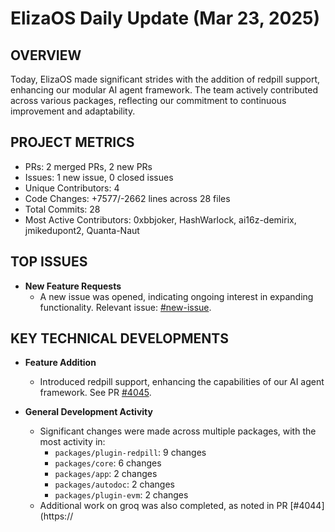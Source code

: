 # ElizaOS Daily Update (Mar 23, 2025)

## OVERVIEW 
Today, ElizaOS made significant strides with the addition of redpill support, enhancing our modular AI agent framework. The team actively contributed across various packages, reflecting our commitment to continuous improvement and adaptability.

## PROJECT METRICS
- PRs: 2 merged PRs, 2 new PRs
- Issues: 1 new issue, 0 closed issues
- Unique Contributors: 4
- Code Changes: +7577/-2662 lines across 28 files
- Total Commits: 28
- Most Active Contributors: 0xbbjoker, HashWarlock, ai16z-demirix, jmikedupont2, Quanta-Naut

## TOP ISSUES
- **New Feature Requests**
  - A new issue was opened, indicating ongoing interest in expanding functionality. Relevant issue: [#new-issue](https://github.com/elizaos/eliza/issues/new-issue).

## KEY TECHNICAL DEVELOPMENTS
- **Feature Addition**
  - Introduced redpill support, enhancing the capabilities of our AI agent framework. See PR [#4045](https://github.com/elizaos/eliza/pull/4045).
  
- **General Development Activity**
  - Significant changes were made across multiple packages, with the most activity in:
    - `packages/plugin-redpill`: 9 changes
    - `packages/core`: 6 changes
    - `packages/app`: 2 changes
    - `packages/autodoc`: 2 changes
    - `packages/plugin-evm`: 2 changes
  - Additional work on groq was also completed, as noted in PR [#4044](https://